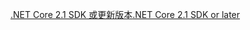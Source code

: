 [<span data-ttu-id="ef1b7-101">.NET Core 2.1 SDK 或更新版本</span><span class="sxs-lookup"><span data-stu-id="ef1b7-101">.NET Core 2.1 SDK or later</span></span>](https://dotnet.microsoft.com/download/dotnet-core)
